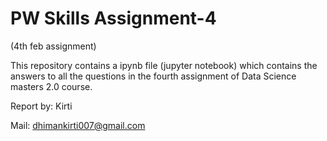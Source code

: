 # PW Skills Assignment-4
(4th feb assignment)

This repository contains a ipynb file (jupyter notebook) which contains the answers to all the questions in the fourth assignment of Data Science masters 2.0 course.

Report by: Kirti

Mail: dhimankirti007@gmail.com
